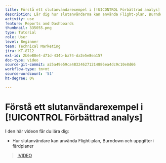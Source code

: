 ```yaml
---
title: Förstå ett slutanvändarexempel i [!UICONTROL Förbättrad analys]
description: Lär dig hur slutanvändarna kan använda Flight-plan, Burndown och Uppgifter i flygkartor.
activity: use
feature: Reports and Dashboards
thumbnail: 335055.png
type: Tutorial
role: User
level: Beginner
team: Technical Marketing
jira: KT-8712
exl-id: 2b6e88e4-d71d-434b-ba74-da2e5e8ea157
doc-type: video
source-git-commit: a25a49e59ca483246271214886ea4dc9c10e8d66
workflow-type: tm+mt
source-wordcount: '51'
ht-degree: 0%

---
```


# Förstå ett slutanvändarexempel i [!UICONTROL Förbättrad analys]

I den här videon får du lära dig:

* Hur slutanvändare kan använda Flight-plan, Burndown och uppgifter i färdplaner

>[!VIDEO](https://video.tv.adobe.com/v/335055/?quality=12&learn=on)
